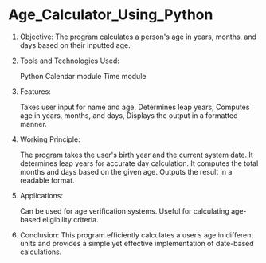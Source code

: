 # Age_Calculator_Using_Python

1. Objective:
The program calculates a person's age in years, months, and days based on their inputted age.

2. Tools and Technologies Used:

    Python
    Calendar module
    Time module

3. Features:

    Takes user input for name and age,
    Determines leap years,
    Computes age in years, months, and days,
    Displays the output in a formatted manner.

4. Working Principle:

    The program takes the user's birth year and the current system date.
    It determines leap years for accurate day calculation.
    It computes the total months and days based on the given age.
    Outputs the result in a readable format.

5. Applications:

    Can be used for age verification systems.
    Useful for calculating age-based eligibility criteria.

6. Conclusion:
This program efficiently calculates a user’s age in different units and provides a simple yet effective implementation of date-based calculations.


